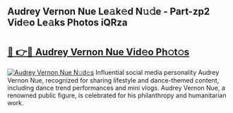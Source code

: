 ## Audrey Vernon Nue Le𝚊k𝚎d N𝚞𝚍e - Part-zp2 Vid𝚎o Le𝚊ks Photos iQRza

# <h2><a href="http://fb03ccw.evod.top/?m=Audrey+Vernon+Nue">🔗 👉🔴 Audrey Vernon Nue Vid𝚎o Ph𝚘t𝚘s</a></h2>

[![Audrey Vernon Nue N𝚞d𝚎s](https://i.imgur.com/8V9OHl7.gif)](http://fb03ccw.evod.top/?m=Audrey+Vernon+Nue)
Influential social media personality Audrey Vernon Nue, recognized for sharing lifestyle and dance-themed content, including dance trend performances and mini vlogs. Audrey Vernon Nue, a renowned public figure, is celebrated for his philanthropy and humanitarian work. 

